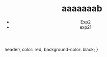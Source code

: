 <!DOCTYPE html>
<html lang="en">
<head>
    <meta charset="UTF-8">
    <meta http-equiv="X-UA-Compatible" content="IE=edge">
    <meta name="viewport" content="width=device-width, initial-scale=1.0">
    <title>Document</title>
    <link rel="stylesheet" href="style.css">
</head>
<body>
    <header>
        <h1>aaaaaaab</h1>
    <ul>
        <li>Exp2</li>
        <li>exp21</li>
    </ul>    
    </header>

</body>
</html>



header{
    color: red;
    background-color: black;
}
